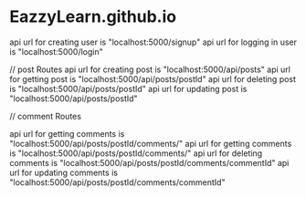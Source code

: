 # EazzyLearn.github.io

api url for creating user is "localhost:5000/signup"
api url for logging in user is "localhost:5000/login"

// post Routes
api url for creating post is "localhost:5000/api/posts"
api url for getting post is "localhost:5000/api/posts/postId"
api url for deleting post is "localhost:5000/api/posts/postId"
api url for updating post is "localhost:5000/api/posts/postId"

// comment Routes

api url for getting comments is "localhost:5000/api/posts/postId/comments/"
api url for getting comments is "localhost:5000/api/posts/postId/comments/"
api url for deleting comments is "localhost:5000/api/posts/postId/comments/commentId"
api url for updating comments is "localhost:5000/api/posts/postId/comments/commentId"
